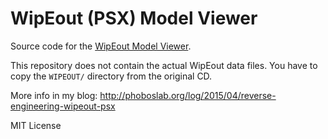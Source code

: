 # WipEout (PSX) Model Viewer

Source code for the [WipEout Model Viewer](http://phoboslab.org/wipeout/).

This repository does not contain the actual WipEout data files. You have to copy the `WIPEOUT/` directory from the original CD.

More info in my blog: http://phoboslab.org/log/2015/04/reverse-engineering-wipeout-psx


MIT License
